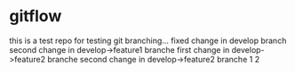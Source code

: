 # gitflow
this is a test repo for testing git branching... fixed
change in develop branch
second change in develop->feature1 branche
first change in develop->feature2 branche
second change in develop->feature2 branche
1
2
